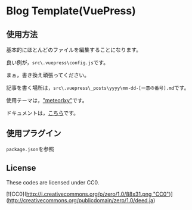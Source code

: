 # Blog Template(VuePress)

## 使用方法

基本的にほとんどのファイルを編集することになります。

良い例が，`src\.vuepress\config.js`です。

まぁ，書き換え頑張ってください。

記事を書く場所は，`src\.vuepress\_posts\yyyy\mm-dd-[一意の番号].md`です。

使用テーマは，["meteorlxy"](https://github.com/meteorlxy/vuepress-theme-meteorlxy)です。

ドキュメントは，[こちら](https://vuepress-theme-meteorlxy.meteorlxy.cn/)です。


## 使用プラグイン

`package.json`を参照

## License

These codes are licensed under CC0.

[![CC0]([http://i.creativecommons.org/p/zero/1.0/88x31.png "CC0"](https://upload.wikimedia.org/wikipedia/commons/6/69/CC0_button.svg))](<http://creativecommons.org/publicdomain/zero/1.0/deed.ja>)
